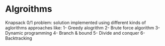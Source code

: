 # Algroithms


Knapsack 0/1 problem: solution implemented using different kinds of aglorithms approaches like: 
  1- Greedy alogrithm
  2- Brute force algorithm
  3- Dynamic programming
  4- Branch & bound 
  5- Divide and conquer
  6- Backtracking
